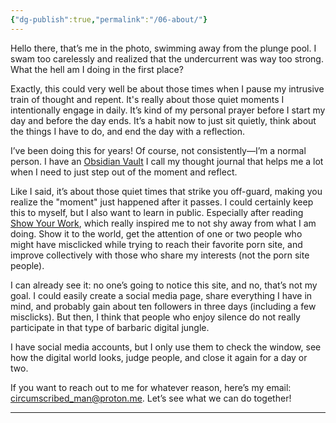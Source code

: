 ```yaml
---
{"dg-publish":true,"permalink":"/06-about/"}
---
```



Hello there, that’s me in the photo, swimming away from the plunge pool. I swam too carelessly and realized that the undercurrent was way too strong. What the hell am I doing in the first place?

Exactly, this could very well be about those times when I pause my intrusive train of thought and repent. It's really about those quiet moments I intentionally engage in daily. It’s kind of my personal prayer before I start my day and before the day ends. It’s a habit now to just sit quietly, think about the things I have to do, and end the day with a reflection.

I’ve been doing this for years! Of course, not consistently—I’m a normal person. I have an [Obsidian Vault][obv] I call my thought journal that helps me a lot when I need to just step out of the moment and reflect.

Like I said, it’s about those quiet times that strike you off-guard, making you realize the "moment" just happened after it passes. I could certainly keep this to myself, but I also want to learn in public. Especially after reading [Show Your Work][syw], which really inspired me to not shy away from what I am doing. Show it to the world, get the attention of one or two people who might have misclicked while trying to reach their favorite porn site, and improve collectively with those who share my interests (not the porn site people).

I can already see it: no one’s going to notice this site, and no, that’s not my goal. I could easily create a social media page, share everything I have in mind, and probably gain about ten followers in three days (including a few misclicks). But then, I think that people who enjoy silence do not really participate in that type of barbaric digital jungle.

I have social media accounts, but I only use them to check the window, see how the digital world looks, judge people, and close it again for a day or two.

If you want to reach out to me for whatever reason, here’s my email: circumscribed_man@proton.me. Let’s see what we can do together!
___
[syw]: https://austinkleon.com/show-your-work/
[obv]: https://obsidian.md/
[prtn]: https://proton.me/mail